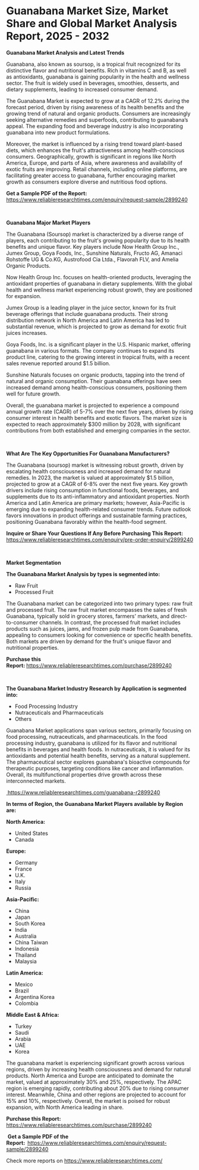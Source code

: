 <p><h1>Guanabana Market Size, Market Share and Global Market Analysis Report, 2025 - 2032</h1></p><p><strong>Guanabana Market Analysis and Latest Trends</strong></p>
<p><p>Guanabana, also known as soursop, is a tropical fruit recognized for its distinctive flavor and nutritional benefits. Rich in vitamins C and B, as well as antioxidants, guanabana is gaining popularity in the health and wellness sector. The fruit is widely used in beverages, smoothies, desserts, and dietary supplements, leading to increased consumer demand.</p><p>The Guanabana Market is expected to grow at a CAGR of 12.2% during the forecast period, driven by rising awareness of its health benefits and the growing trend of natural and organic products. Consumers are increasingly seeking alternative remedies and superfoods, contributing to guanabana’s appeal. The expanding food and beverage industry is also incorporating guanabana into new product formulations. </p><p>Moreover, the market is influenced by a rising trend toward plant-based diets, which enhances the fruit's attractiveness among health-conscious consumers. Geographically, growth is significant in regions like North America, Europe, and parts of Asia, where awareness and availability of exotic fruits are improving. Retail channels, including online platforms, are facilitating greater access to guanabana, further encouraging market growth as consumers explore diverse and nutritious food options.</p></p>
<p><strong>Get a Sample PDF of the Report:&nbsp;</strong> <a href="https://www.reliableresearchtimes.com/enquiry/request-sample/2899240?utm_campaign=2275&utm_medium=2&utm_source=Github&utm_content=ia&utm_term=15032025&utm_id=guanabana">https://www.reliableresearchtimes.com/enquiry/request-sample/2899240</a></p>
<p>&nbsp;</p>
<p><strong>Guanabana Major Market Players</strong></p>
<p><p>The Guanabana (Soursop) market is characterized by a diverse range of players, each contributing to the fruit's growing popularity due to its health benefits and unique flavor. Key players include Now Health Group Inc., Jumex Group, Goya Foods, Inc., Sunshine Naturals, Fructo AG, Amanaci Rohstoffe UG & Co.KG, Austrofood Cia Ltda., Flavorah FLV, and Amelia Organic Products.</p><p>Now Health Group Inc. focuses on health-oriented products, leveraging the antioxidant properties of guanabana in dietary supplements. With the global health and wellness market experiencing robust growth, they are positioned for expansion.</p><p>Jumex Group is a leading player in the juice sector, known for its fruit beverage offerings that include guanabana products. Their strong distribution network in North America and Latin America has led to substantial revenue, which is projected to grow as demand for exotic fruit juices increases.</p><p>Goya Foods, Inc. is a significant player in the U.S. Hispanic market, offering guanabana in various formats. The company continues to expand its product line, catering to the growing interest in tropical fruits, with a recent sales revenue reported around $1.5 billion.</p><p>Sunshine Naturals focuses on organic products, tapping into the trend of natural and organic consumption. Their guanabana offerings have seen increased demand among health-conscious consumers, positioning them well for future growth.</p><p>Overall, the guanabana market is projected to experience a compound annual growth rate (CAGR) of 5-7% over the next five years, driven by rising consumer interest in health benefits and exotic flavors. The market size is expected to reach approximately $300 million by 2028, with significant contributions from both established and emerging companies in the sector.</p></p>
<p>&nbsp;</p>
<p><strong>What Are The Key Opportunities For Guanabana Manufacturers?</strong></p>
<p><p>The Guanabana (soursop) market is witnessing robust growth, driven by escalating health consciousness and increased demand for natural remedies. In 2023, the market is valued at approximately $1.5 billion, projected to grow at a CAGR of 6-8% over the next five years. Key growth drivers include rising consumption in functional foods, beverages, and supplements due to its anti-inflammatory and antioxidant properties. North America and Latin America are primary markets; however, Asia-Pacific is emerging due to expanding health-related consumer trends. Future outlook favors innovations in product offerings and sustainable farming practices, positioning Guanabana favorably within the health-food segment.</p></p>
<p><strong>Inquire or Share Your Questions If Any Before Purchasing This Report:</strong> <a href="https://www.reliableresearchtimes.com/enquiry/pre-order-enquiry/2899240?utm_campaign=2275&utm_medium=2&utm_source=Github&utm_content=ia&utm_term=15032025&utm_id=guanabana">https://www.reliableresearchtimes.com/enquiry/pre-order-enquiry/2899240</a></p>
<p>&nbsp;</p>
<p><strong>Market Segmentation</strong></p>
<p><strong>The Guanabana Market Analysis by types is segmented into:</strong></p>
<p><ul><li>Raw Fruit</li><li>Processed Fruit</li></ul></p>
<p><p>The Guanabana market can be categorized into two primary types: raw fruit and processed fruit. The raw fruit market encompasses the sales of fresh Guanabana, typically sold in grocery stores, farmers' markets, and direct-to-consumer channels. In contrast, the processed fruit market includes products such as juices, jams, and frozen pulp made from Guanabana, appealing to consumers looking for convenience or specific health benefits. Both markets are driven by demand for the fruit's unique flavor and nutritional properties.</p></p>
<p><strong>Purchase this Report:&nbsp;</strong><a href="https://www.reliableresearchtimes.com/purchase/2899240?utm_campaign=2275&utm_medium=2&utm_source=Github&utm_content=ia&utm_term=15032025&utm_id=guanabana">https://www.reliableresearchtimes.com/purchase/2899240</a></p>
<p>&nbsp;</p>
<p><strong>The Guanabana Market Industry Research by Application is segmented into:</strong></p>
<p><ul><li>Food Processing Industry</li><li>Nutraceuticals and Pharmaceuticals</li><li>Others</li></ul></p>
<p><p>Guanabana Market applications span various sectors, primarily focusing on food processing, nutraceuticals, and pharmaceuticals. In the food processing industry, guanabana is utilized for its flavor and nutritional benefits in beverages and health foods. In nutraceuticals, it is valued for its antioxidants and potential health benefits, serving as a natural supplement. The pharmaceutical sector explores guanabana's bioactive compounds for therapeutic purposes, targeting conditions like cancer and inflammation. Overall, its multifunctional properties drive growth across these interconnected markets.</p></p>
<p><a href="https://www.reliableresearchtimes.com/guanabana-r2899240?utm_campaign=2275&utm_medium=2&utm_source=Github&utm_content=ia&utm_term=15032025&utm_id=guanabana">&nbsp;https://www.reliableresearchtimes.com/guanabana-r2899240</a></p>
<p><strong>In terms of Region, the Guanabana Market Players available by Region are:</strong></p>
<p>
    <p> <strong> North America: </strong>
        <ul>
            <li>United States</li>
            <li>Canada</li>
        </ul>
        </p> 
    <p> <strong> Europe: </strong>
        <ul>
            <li>Germany</li>
            <li>France</li>
            <li>U.K.</li>
            <li>Italy</li>
            <li>Russia</li>
        </ul>
        </p> 
    <p> <strong> Asia-Pacific: </strong>
        <ul>
            <li>China</li>
            <li>Japan</li>
            <li>South Korea</li>
            <li>India</li>
            <li>Australia</li>
            <li>China Taiwan</li>
            <li>Indonesia</li>
            <li>Thailand</li>
            <li>Malaysia</li>
        </ul>
        </p> 
    <p> <strong> Latin America: </strong>
        <ul>
            <li>Mexico</li>
            <li>Brazil</li>
            <li>Argentina Korea</li>
            <li>Colombia</li>
        </ul>
        </p> 
    <p> <strong> Middle East & Africa: </strong>
        <ul>
            <li>Turkey</li>
            <li>Saudi</li>
            <li>Arabia</li>
            <li>UAE</li>
            <li>Korea</li>
        </ul>
    </p>
    </p>
<p><p>The guanabana market is experiencing significant growth across various regions, driven by increasing health consciousness and demand for natural products. North America and Europe are anticipated to dominate the market, valued at approximately 30% and 25%, respectively. The APAC region is emerging rapidly, contributing about 20% due to rising consumer interest. Meanwhile, China and other regions are projected to account for 15% and 10%, respectively. Overall, the market is poised for robust expansion, with North America leading in share.</p></p>
<p><strong>Purchase this Report: </strong><a href="https://www.reliableresearchtimes.com/purchase/2899240?utm_campaign=2275&utm_medium=2&utm_source=Github&utm_content=ia&utm_term=15032025&utm_id=guanabana">https://www.reliableresearchtimes.com/purchase/2899240</a></p>
<p>&nbsp;<strong>Get a Sample PDF of the Report:&nbsp;&nbsp;</strong><a href="https://www.reliableresearchtimes.com/enquiry/request-sample/2899240?utm_campaign=2275&utm_medium=2&utm_source=Github&utm_content=ia&utm_term=15032025&utm_id=guanabana">https://www.reliableresearchtimes.com/enquiry/request-sample/2899240</a></p>
<p><strong></strong></p>
<p>Check more reports on <a href="https://www.reliableresearchtimes.com/?utm_campaign=2275&utm_medium=2&utm_source=Github&utm_content=ia&utm_term=15032025&utm_id=guanabana">https://www.reliableresearchtimes.com/</a></p>